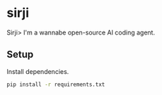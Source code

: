 # sirji
Sirji> I'm a wannabe open-source AI coding agent.

## Setup

Install dependencies.

```zsh
pip install -r requirements.txt
```